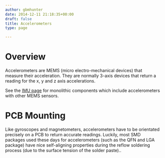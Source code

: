 ```yaml
---
author: gbmhunter
date: 2014-12-11 21:18:35+00:00
draft: false
title: Accelerometers
type: page

---
```


# Overview

Accelerometers are MEMS (micro electro-mechanical devices) that measure their acceleration. They are normally 3-axis devices that return a reading for the x, y and z axis accelerations.

See the [IMU page](/electronics/components/inertial-measurement-units-imus) for monolithic components which include accelerometers with other MEMS sensors.

# PCB Mounting

Like gyroscopes and magnetometers, accelerometers have to be orientated precisely on a PCB to return accurate readings. Luckily, most SMD packages used these days for accelerometers (such as the QFN and LGA package) have nice self-aligning properties during the reflow soldering process (due to the surface tension of the solder paste)..

